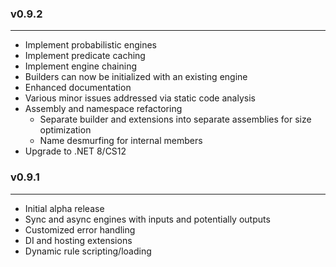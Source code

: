 ### v0.9.2
---

- Implement probabilistic engines
- Implement predicate caching
- Implement engine chaining
- Builders can now be initialized with an existing engine
- Enhanced documentation
- Various minor issues addressed via static code analysis
- Assembly and namespace refactoring
	- Separate builder and extensions into separate assemblies for size optimization
	- Name desmurfing for internal members
- Upgrade to .NET 8/CS12


### v0.9.1
---
- Initial alpha release
- Sync and async engines with inputs and potentially outputs
- Customized error handling
- DI and hosting extensions
- Dynamic rule scripting/loading